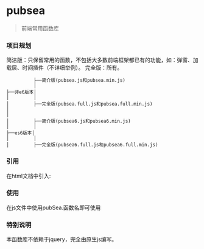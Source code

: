 # pubsea
> 前端常用函数库

### 项目规划
简洁版：只保留常用的函数，不包括大多数前端框架都已有的功能，如：弹窗、加载层、时间插件（不详细举例）。
完全版：所有。
```
          ├──简介版(pubsea.js和pubsea.min.js)   
          │
├──非e6版本│
│         │
│         ├──完全版(pubsea.full.js和pubsea.full.min.js)   
│
│
│         ├──简介版(pubsea6.js和pubsea6.min.js)   
│         │
├──es6版本│
│         │
│         ├──完全版(pubsea6.full.js和pubsea6.full.min.js) 
```
### 引用
在html文档中引入:<script type="text/javascript" src="js/pubSea.js"></script>

### 使用
在js文件中使用pubSea.函数名即可使用

### 特别说明
本函数库不依赖于jquery，完全由原生js编写。
